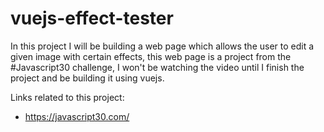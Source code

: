# vuejs-effect-tester

In this project I will be building a web page
which allows the user to edit a given image
with certain effects, this web page is a
project from the #Javascript30 challenge,
I won't be watching the video until I finish
the project and be building it using vuejs.

Links related to this project:
- https://javascript30.com/